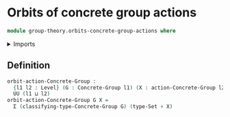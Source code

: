 # Orbits of concrete group actions

```agda
module group-theory.orbits-concrete-group-actions where
```

<details><summary>Imports</summary>

```agda
open import foundation.dependent-pair-types
open import foundation.functions
open import foundation.sets
open import foundation.universe-levels
open import group-theory.concrete-group-actions
open import group-theory.concrete-groups
```

</details>

## Definition

```agda
orbit-action-Concrete-Group :
  {l1 l2 : Level} (G : Concrete-Group l1) (X : action-Concrete-Group l2 G) →
  UU (l1 ⊔ l2)
orbit-action-Concrete-Group G X =
  Σ (classifying-type-Concrete-Group G) (type-Set ∘ X)
```
